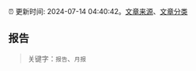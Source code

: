 :alarm_clock: 更新时间: 2024-07-14 04:40:42。[文章来源](/README.md)、[文章分类](/TAGS.md)

## 报告


> 关键字：`报告`、`月报`



